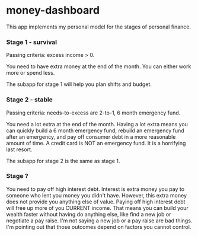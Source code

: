 # money-dashboard

This app implements my personal model for the stages of personal finance.

### Stage 1 - survival

Passing criteria: excess income > 0.

You need to have extra money at the end of the month.
You can either work more or spend less.

The subapp for stage 1 will help you plan shifts and budget.

###  Stage 2 - stable

Passing criteria: needs-to-excess are 2-to-1, 6 month emergency fund.

You need a lot extra at the end of the month.
Having a lot extra means you can quickly build a 6 month emergency fund,
    rebuild an emergency fund after an emergency,
    and pay off consumer debt in a more reasonable amount of time.
A credit card is NOT an emergency fund. It is a horrifying last resort.

The subapp for stage 2 is the same as stage 1.

### Stage ?

You need to pay off high interest debt.
Interest is extra money you pay to someone who lent you money you didn't have.
However, this extra money does not provide you anything else of value.
Paying off high interest debt will free up more of you CURRENT income.
That means you can build your wealth faster without having do anything else,
like find a new job or negotiate a pay raise.
I'm not saying a new job or a pay raise are bad things.
I'm pointing out that those outcomes depend on factors you cannot control.
